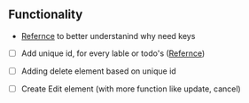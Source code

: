 ## Functionality

- [Refernce](https://reactjs.org/docs/lists-and-keys.html#keys) to better understanind why need keys

- [ ] Add unique id, for every lable or todo's ([Refernce](https://reactjs.org/docs/hooks-reference.html#useid))
- [ ] Adding delete element based on unique id
- [ ] Create Edit element (with more function like update, cancel)

